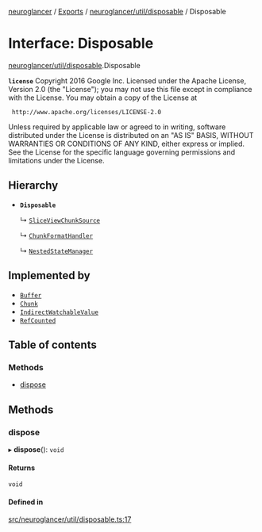 [neuroglancer](../README.md) / [Exports](../modules.md) / [neuroglancer/util/disposable](../modules/neuroglancer_util_disposable.md) / Disposable

# Interface: Disposable

[neuroglancer/util/disposable](../modules/neuroglancer_util_disposable.md).Disposable

**`license`**
Copyright 2016 Google Inc.
Licensed under the Apache License, Version 2.0 (the "License");
you may not use this file except in compliance with the License.
You may obtain a copy of the License at

     http://www.apache.org/licenses/LICENSE-2.0

Unless required by applicable law or agreed to in writing, software
distributed under the License is distributed on an "AS IS" BASIS,
WITHOUT WARRANTIES OR CONDITIONS OF ANY KIND, either express or implied.
See the License for the specific language governing permissions and
limitations under the License.

## Hierarchy

- **`Disposable`**

  ↳ [`SliceViewChunkSource`](neuroglancer_sliceview_base.SliceViewChunkSource.md)

  ↳ [`ChunkFormatHandler`](neuroglancer_sliceview_volume_frontend.ChunkFormatHandler.md)

  ↳ [`NestedStateManager`](neuroglancer_trackable_value.NestedStateManager.md)

## Implemented by

- [`Buffer`](../classes/neuroglancer_webgl_buffer.Buffer.md)
- [`Chunk`](../classes/neuroglancer_chunk_manager_backend.Chunk.md)
- [`IndirectWatchableValue`](../classes/neuroglancer_trackable_value.IndirectWatchableValue.md)
- [`RefCounted`](../classes/neuroglancer_util_disposable.RefCounted.md)

## Table of contents

### Methods

- [dispose](neuroglancer_util_disposable.Disposable.md#dispose)

## Methods

### dispose

▸ **dispose**(): `void`

#### Returns

`void`

#### Defined in

[src/neuroglancer/util/disposable.ts:17](https://github.com/ActiveBrainAtlas2/neuroglancer/blob/034b457d/src/neuroglancer/util/disposable.ts#L17)
